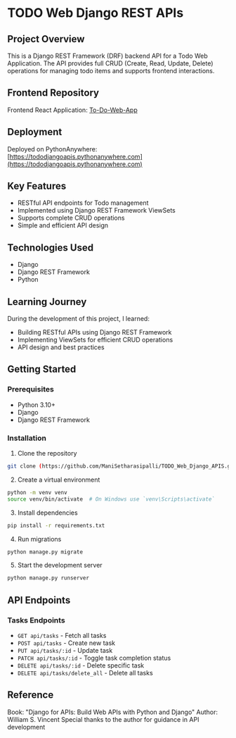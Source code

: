 # TODO Web Django REST APIs

## Project Overview
This is a Django REST Framework (DRF) backend API for a Todo Web Application. The API provides full CRUD (Create, Read, Update, Delete) operations for managing todo items and supports frontend interactions.

## Frontend Repository
Frontend React Application: [To-Do-Web-App](https://github.com/ManiSetharasipalli/To-Do-Web-App.git)

## Deployment
Deployed on PythonAnywhere: [https://tododjangoapis.pythonanywhere.com](https://tododjangoapis.pythonanywhere.com)

## Key Features
- RESTful API endpoints for Todo management
- Implemented using Django REST Framework ViewSets
- Supports complete CRUD operations
- Simple and efficient API design

## Technologies Used
- Django
- Django REST Framework
- Python

## Learning Journey
During the development of this project, I learned:
- Building RESTful APIs using Django REST Framework
- Implementing ViewSets for efficient CRUD operations
- API design and best practices

## Getting Started

### Prerequisites
- Python 3.10+
- Django
- Django REST Framework

### Installation
1. Clone the repository
```bash
git clone (https://github.com/ManiSetharasipalli/TODO_Web_Django_APIS.git)
```

2. Create a virtual environment
```bash
python -m venv venv
source venv/bin/activate  # On Windows use `venv\Scripts\activate`
```

3. Install dependencies
```bash
pip install -r requirements.txt
```

4. Run migrations
```bash
python manage.py migrate
```

5. Start the development server
```bash
python manage.py runserver
```

## API Endpoints

### Tasks Endpoints
- `GET api/tasks` - Fetch all tasks
- `POST api/tasks` - Create new task
- `PUT api/tasks/:id` - Update task
- `PATCH api/tasks/:id` - Toggle task completion status
- `DELETE api/tasks/:id` - Delete specific task
- `DELETE api/tasks/delete_all` - Delete all tasks

## Reference
Book: "Django for APIs: Build Web APIs with Python and Django"
Author: William S. Vincent
Special thanks to the author for guidance in API development
